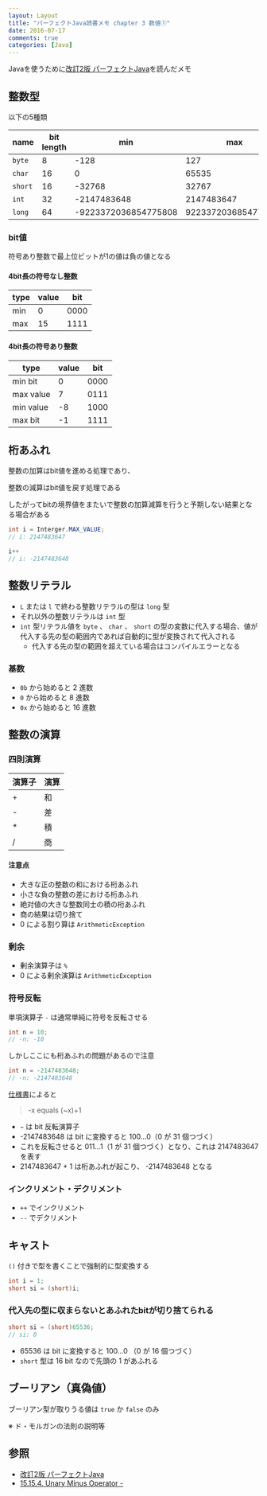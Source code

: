 ```yaml
---
layout: Layout
title: "パーフェクトJava読書メモ chapter 3 数値①"
date: 2016-07-17
comments: true
categories: [Java]
---
```


Javaを使うために[改訂2版 パーフェクトJava](http://www.amazon.co.jp/gp/product/4774166855/ref=as_li_ss_tl?ie=UTF8&camp=247&creative=7399&creativeASIN=4774166855&linkCode=as2&tag=sojiro14-22)を読んだメモ

## 整数型
以下の5種類

| name   | bit length |  min  |  max  |
| ----- | ----------- | ----- | ----- |
| `byte`  | 8         | -128  |  127  |
| `char`  | 16        | 0     | 65535 |
| `short` | 16        | -32768 | 32767 |
| `int`   | 32        | -2147483648 | 2147483647 |
| `long`  | 64        | -9223372036854775808 | 9223372036854775807 |

### bit値
符号あり整数で最上位ビットが1の値は負の値となる

#### 4bit長の符号なし整数

| type | value | bit |
| ---- | ----- | ---- |
| min  | 0     | 0000 |
| max  | 15    | 1111 |

#### 4bit長の符号あり整数
| type      | value | bit |
| --------- | ----- | ---- |
| min bit   | 0     | 0000 |
| max value | 7     | 0111 |
| min value | -8    | 1000 |
| max bit   | -1    | 1111 |

## 桁あふれ
整数の加算はbit値を進める処理であり、

整数の減算はbit値を戻す処理である

したがってbitの境界値をまたいで整数の加算減算を行うと予期しない結果となる場合がある
```java
int i = Interger.MAX_VALUE;
// i: 2147483647

i++
// i: -2147483648
```

## 整数リテラル
* `L` または `l` で終わる整数リテラルの型は `long` 型
* それ以外の整数リテラルは `int` 型
* `int` 型リテラル値を `byte` 、 `char` 、 `short` の型の変数に代入する場合、値が代入する先の型の範囲内であれば自動的に型が変換されて代入される
    * 代入する先の型の範囲を超えている場合はコンパイルエラーとなる

### 基数
* `0b` から始めると 2 進数
* `0` から始めると 8 進数
* `0x` から始めると 16 進数

## 整数の演算
### 四則演算
| 演算子 | 演算 |
| ----- | ---- |
| +     | 和   |
| -     | 差   |
| *     | 積   |
| /     | 商   |

#### 注意点
* 大きな正の整数の和における桁あふれ
* 小さな負の整数の差における桁あふれ
* 絶対値の大きな整数同士の積の桁あふれ
* 商の結果は切り捨て
* 0 による割り算は `ArithmeticException`

### 剰余
* 剰余演算子は `%`
* 0 による剰余演算は `ArithmeticException`

### 符号反転
単項演算子 `-` は通常単純に符号を反転させる
```java
int n = 10;
// -n: -10
```

しかしここにも桁あふれの問題があるので注意
```java
int n = -2147483648;
// -n: -2147483648
```
[仕様書](http://docs.oracle.com/javase/specs/jls/se8/html/jls-15.html#jls-15.15.4)によると
> -x equals (~x)+1

* `~` は bit 反転演算子
* -2147483648 は bit に変換すると 100...0（0 が 31 個つづく）
* これを反転させると 011...1（1 が 31 個つづく）となり、これは 2147483647 を表す
* 2147483647 + 1 は桁あふれが起こり、 -2147483648 となる

### インクリメント・デクリメント
* `++` でインクリメント
* `--` でデクリメント

## キャスト
`()` 付きで型を書くことで強制的に型変換する
```java
int i = 1;
short si = (short)i;
```

### 代入先の型に収まらないとあふれたbitが切り捨てられる
```java
short si = (short)65536;
// si: 0
```
* 65536 は bit に変換すると 100...0 （0 が 16 個つづく）
* `short` 型は 16 bit なので先頭の 1 があふれる

## ブーリアン（真偽値）
ブーリアン型が取りうる値は `true` か `false` のみ

※ ド・モルガンの法則の説明等

## 参照
* [改訂2版 パーフェクトJava](http://www.amazon.co.jp/gp/product/4774166855/ref=as_li_ss_tl?ie=UTF8&camp=247&creative=7399&creativeASIN=4774166855&linkCode=as2&tag=sojiro14-22)
* [15.15.4. Unary Minus Operator -](http://docs.oracle.com/javase/specs/jls/se8/html/jls-15.html#jls-15.15.4)
